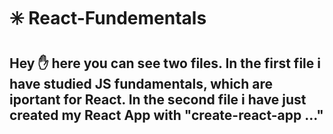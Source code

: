 # :eight_spoked_asterisk: React-Fundementals

## Hey :hand: here you can see two files. In the first file i have studied JS fundamentals, which are iportant for React. In the second file i have just created my React App with "create-react-app ..."
